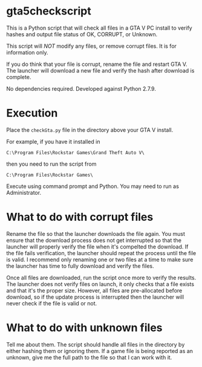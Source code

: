 # gta5checkscript

This is a Python script that will check all files in a GTA V PC install to verify hashes and output file status of OK, CORRUPT, or Unknown.

This script will *NOT* modify any files, or remove corrupt files. It is for information only.

If you do think that your file is corrupt, rename the file and restart GTA V. The launcher will download a new file and verify the hash after download is complete.

No dependencies required. Developed against Python 2.7.9.

# Execution

Place the `checkGta.py` file in the directory above your GTA V install.

For example, if you have it installed in

`C:\Program Files\Rockstar Games\Grand Theft Auto V\`

then you need to run the script from

`C:\Program Files\Rockstar Games\`

Execute using command prompt and Python. You may need to run as Administrator.

# What to do with corrupt files

Rename the file so that the launcher downloads the file again. You must ensure that the download process does not get interrupted so that the launcher will properly verify the file when it's compelted the download. If the file fails verification, the launcher should repeat the process until the file is valid. I recommend only renaming one or two files at a time to make sure the launcher has time to fully download and verify the files.

Once all files are downloaded, run the script once more to verify the results. The launcher does not verify files on launch, it only checks that a file exists and that it's the proper size. However, all files are pre-allocated before download, so if the update process is interrupted then the launcher will never check if the file is valid or not.

# What to do with unknown files

Tell me about them. The script should handle all files in the directory by either hashing them or ignoring them. If a game file is being reported as an unknown, give me the full path to the file so that I can work with it.
